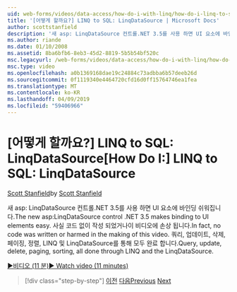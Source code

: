 ```yaml
---
uid: web-forms/videos/data-access/how-do-i-with-linq/how-do-i-linq-to-sql-linqdatasource
title: '[어떻게 할까요?] LINQ to SQL: LinqDataSource | Microsoft Docs'
author: scottstanfield
description: '새 asp: LinqDataSource 컨트롤.NET 3.5를 사용 하면 UI 요소에 바인딩 쉬워집니다. 사실 코드 없이 작성 되었거나이 비디오에 손상 됩니다. 쿼리, upd는 중...'
ms.author: riande
ms.date: 01/10/2008
ms.assetid: 8ba6bfb6-8eb3-45d2-8819-5b5b54bf520c
msc.legacyurl: /web-forms/videos/data-access/how-do-i-with-linq/how-do-i-linq-to-sql-linqdatasource
msc.type: video
ms.openlocfilehash: a0b1369168dae19c24884c73adbba6b57deeb26d
ms.sourcegitcommit: 0f1119340e4464720cfd16d0ff15764746ea1fea
ms.translationtype: MT
ms.contentlocale: ko-KR
ms.lasthandoff: 04/09/2019
ms.locfileid: "59406966"
---
```

# <a name="how-do-i-linq-to-sql-linqdatasource"></a><span data-ttu-id="b9931-105">[어떻게 할까요?] LINQ to SQL: LinqDataSource</span><span class="sxs-lookup"><span data-stu-id="b9931-105">[How Do I:] LINQ to SQL: LinqDataSource</span></span>

<span data-ttu-id="b9931-106">[Scott Stanfield](https://github.com/scottstanfield)</span><span class="sxs-lookup"><span data-stu-id="b9931-106">by [Scott Stanfield](https://github.com/scottstanfield)</span></span>

<span data-ttu-id="b9931-107">새 asp: LinqDataSource 컨트롤.NET 3.5를 사용 하면 UI 요소에 바인딩 쉬워집니다.</span><span class="sxs-lookup"><span data-stu-id="b9931-107">The new asp:LinqDataSource control .NET 3.5 makes binding to UI elements easy.</span></span> <span data-ttu-id="b9931-108">사실 코드 없이 작성 되었거나이 비디오에 손상 됩니다.</span><span class="sxs-lookup"><span data-stu-id="b9931-108">In fact, no code was written or harmed in the making of this video.</span></span> <span data-ttu-id="b9931-109">쿼리, 업데이트, 삭제, 페이징, 정렬, LINQ 및 LinqDataSource를 통해 모두 완료 합니다.</span><span class="sxs-lookup"><span data-stu-id="b9931-109">Query, update, delete, paging, sorting, all done through LINQ and the LinqDataSource.</span></span>

[<span data-ttu-id="b9931-110">&#9654;비디오 (11 분)</span><span class="sxs-lookup"><span data-stu-id="b9931-110">&#9654; Watch video (11 minutes)</span></span>](https://channel9.msdn.com/Blogs/ASP-NET-Site-Videos/how-do-i-linq-to-sql-linqdatasource)

> [!div class="step-by-step"]
> <span data-ttu-id="b9931-111">[이전](how-do-i-linq-to-sql-updating-the-database.md)
> [다음](how-do-i-linq-to-sql-custom-linqdatasource.md)</span><span class="sxs-lookup"><span data-stu-id="b9931-111">[Previous](how-do-i-linq-to-sql-updating-the-database.md)
[Next](how-do-i-linq-to-sql-custom-linqdatasource.md)</span></span>
